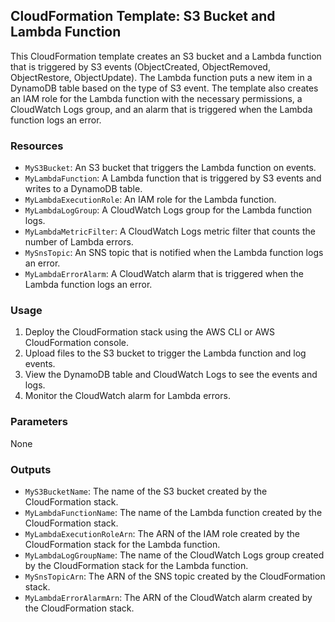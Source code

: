 ## CloudFormation Template: S3 Bucket and Lambda Function

This CloudFormation template creates an S3 bucket and a Lambda function that is triggered by S3 events (ObjectCreated, ObjectRemoved, ObjectRestore, ObjectUpdate). The Lambda function puts a new item in a DynamoDB table based on the type of S3 event. The template also creates an IAM role for the Lambda function with the necessary permissions, a CloudWatch Logs group, and an alarm that is triggered when the Lambda function logs an error.

### Resources
- `MyS3Bucket`: An S3 bucket that triggers the Lambda function on events.
- `MyLambdaFunction`: A Lambda function that is triggered by S3 events and writes to a DynamoDB table.
- `MyLambdaExecutionRole`: An IAM role for the Lambda function.
- `MyLambdaLogGroup`: A CloudWatch Logs group for the Lambda function logs.
- `MyLambdaMetricFilter`: A CloudWatch Logs metric filter that counts the number of Lambda errors.
- `MySnsTopic`: An SNS topic that is notified when the Lambda function logs an error.
- `MyLambdaErrorAlarm`: A CloudWatch alarm that is triggered when the Lambda function logs an error.

### Usage
1. Deploy the CloudFormation stack using the AWS CLI or AWS CloudFormation console.
2. Upload files to the S3 bucket to trigger the Lambda function and log events.
3. View the DynamoDB table and CloudWatch Logs to see the events and logs.
4. Monitor the CloudWatch alarm for Lambda errors.

### Parameters
None

### Outputs
- `MyS3BucketName`: The name of the S3 bucket created by the CloudFormation stack.
- `MyLambdaFunctionName`: The name of the Lambda function created by the CloudFormation stack.
- `MyLambdaExecutionRoleArn`: The ARN of the IAM role created by the CloudFormation stack for the Lambda function.
- `MyLambdaLogGroupName`: The name of the CloudWatch Logs group created by the CloudFormation stack for the Lambda function.
- `MySnsTopicArn`: The ARN of the SNS topic created by the CloudFormation stack.
- `MyLambdaErrorAlarmArn`: The ARN of the CloudWatch alarm created by the CloudFormation stack.
